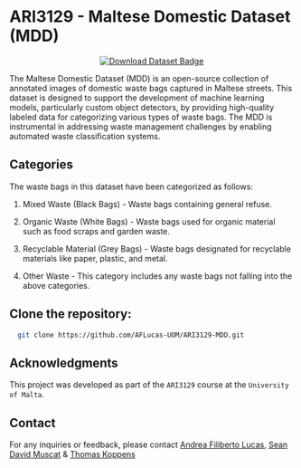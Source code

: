 # ARI3129 - Maltese Domestic Dataset (MDD)

<p align="center">
    <a href="https://universe.roboflow.com/advanced-cv/maltese-domestic-dataset">
        <img src="https://app.roboflow.com/images/download-dataset-badge.svg" alt="Download Dataset Badge"></img>
    </a>
</p>

The Maltese Domestic Dataset (MDD) is an open-source collection of annotated images of domestic waste bags captured in Maltese streets. This dataset is designed to support the development of machine learning models, particularly custom object detectors, by providing high-quality labeled data for categorizing various types of waste bags. The MDD is instrumental in addressing waste management challenges by enabling automated waste classification systems.

## Categories
The waste bags in this dataset have been categorized as follows:

1. Mixed  Waste (Black Bags) - Waste bags containing general refuse.

2. Organic Waste (White Bags) - Waste bags used for organic material such as food scraps and garden waste.

3. Recyclable Material (Grey Bags) -  Waste bags designated for recyclable materials like paper, plastic, and metal.

4. Other Waste - This category includes any waste bags not falling into the above categories. 

## Clone the repository:
  ```bash
    git clone https://github.com/AFLucas-UOM/ARI3129-MDD.git
  ```

## Acknowledgments
This project was developed as part of the `ARI3129` course at the `University of Malta`.

## Contact
For any inquiries or feedback, please contact [Andrea Filiberto Lucas](mailto:andrea.f.lucas.22@um.edu.mt), [Sean David Muscat](mailto:sean.muscat.22@um.edu.mt) & [Thomas Koppens](mailto:thomas.koppens.22@um.edu.mt)